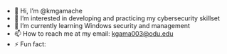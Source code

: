 - 👋 Hi, I’m @kmgamache
- 👀 I’m interested in developing and practicing my cybersecurity skillset
- 🌱 I’m currently learning Windows security and management
- 📫 How to reach me at my email: kgama003@odu.edu
- ⚡ Fun fact: 

<!---
kmgamache/kmgamache is a ✨ special ✨ repository because its `README.md` (this file) appears on your GitHub profile.
You can click the Preview link to take a look at your changes.
--->
